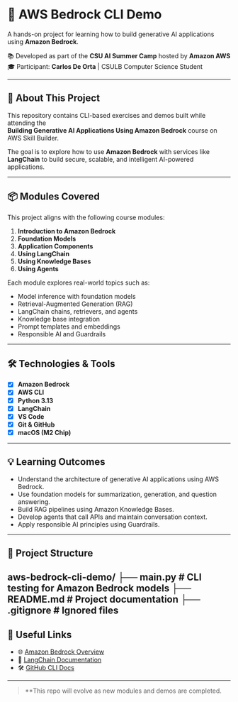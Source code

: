 # 🚀 AWS Bedrock CLI Demo

A hands-on project for learning how to build generative AI applications using **Amazon Bedrock**.

📚 Developed as part of the **CSU AI Summer Camp** hosted by **Amazon AWS**  
🎓 Participant: **Carlos De Orta** | CSULB Computer Science Student

---

## 🧠 About This Project

This repository contains CLI-based exercises and demos built while attending the  
**Building Generative AI Applications Using Amazon Bedrock** course on AWS Skill Builder.

The goal is to explore how to use **Amazon Bedrock** with services like **LangChain** to build secure, scalable, and intelligent AI-powered applications.

---

## 📦 Modules Covered

This project aligns with the following course modules:

1. **Introduction to Amazon Bedrock**
2. **Foundation Models**
3. **Application Components**
4. **Using LangChain**
5. **Using Knowledge Bases**
6. **Using Agents**

Each module explores real-world topics such as:

- Model inference with foundation models
- Retrieval-Augmented Generation (RAG)
- LangChain chains, retrievers, and agents
- Knowledge base integration
- Prompt templates and embeddings
- Responsible AI and Guardrails

---

## 🛠 Technologies & Tools

- [x] **Amazon Bedrock**
- [x] **AWS CLI**
- [x] **Python 3.13**
- [x] **LangChain**
- [x] **VS Code**
- [x] **Git & GitHub**
- [x] **macOS (M2 Chip)**

---

## 💡 Learning Outcomes

- Understand the architecture of generative AI applications using AWS Bedrock.
- Use foundation models for summarization, generation, and question answering.
- Build RAG pipelines using Amazon Knowledge Bases.
- Develop agents that call APIs and maintain conversation context.
- Apply responsible AI principles using Guardrails.

---

## 📁 Project Structure

aws-bedrock-cli-demo/
├── main.py         # CLI testing for Amazon Bedrock models
├── README.md       # Project documentation
├── .gitignore      # Ignored files
---

## 🔗 Useful Links

- 🌐 [Amazon Bedrock Overview](https://aws.amazon.com/bedrock/)
- 📘 [LangChain Documentation](https://docs.langchain.com/)
- 🛠️ [GitHub CLI Docs](https://cli.github.com/)

---

> **This repo will evolve as new modules and demos are completed.

